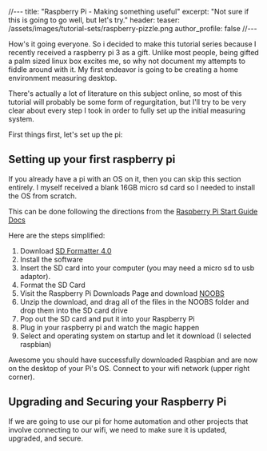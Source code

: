 //---
title: "Raspberry Pi - Making something useful"
excerpt: "Not sure if this is going to go well, but let's try."
header: 
    teaser: /assets/images/tutorial-sets/raspberry-pizzle.png
author_profile: false
//---

How's it going everyone. So i decided to make this tutorial series because I recently received a raspberry pi 3 as a gift. Unlike most people, being gifted a palm sized linux box excites me, so why not document my attempts to fiddle around with it. My first endeavor is going to be creating a home environment measuring desktop. 

There's actually a lot of literature on this subject online, so most of this tutorial will probably be some form of regurgitation, but I'll try to be very clear about every step I took in order to fully set up the initial measuring system.

First things first, let's set up the pi:

## Setting up your first raspberry pi
If you already have a pi with an OS on it, then you can skip this section entirely. I myself received a blank 16GB micro sd card so I needed to install the OS from scratch. 

This can be done following the directions from the [Raspberry Pi Start Guide Docs](https://www.raspberrypi.org/learning/software-guide/quickstart/)

Here are the steps simplified:
1. Download [SD Formatter 4.0](https://www.sdcard.org/downloads/formatter_4/index.html)
2. Install the software
3. Insert the SD card into your computer (you may need a micro sd to usb adaptor).
4. Format the SD Card
5. Visit the Raspberry Pi Downloads Page and download [NOOBS](https://www.raspberrypi.org/downloads/)
6. Unzip the download, and drag all of the files in the NOOBS folder and drop them into the SD card drive
7. Pop out the SD card and put it into your Raspberry Pi
8. Plug in your raspberry pi and watch the magic happen
9. Select and operating system on startup and let it download (I selected raspbian)

Awesome you should have successfully downloaded Raspbian and are now on the desktop of your Pi's OS. Connect to your wifi network (upper right corner).

## Upgrading and Securing your Raspberry Pi

If we are going to use our pi for home automation and other projects that involve connecting to our wifi, we need to make sure it is updated, upgraded, and secure.

### 
